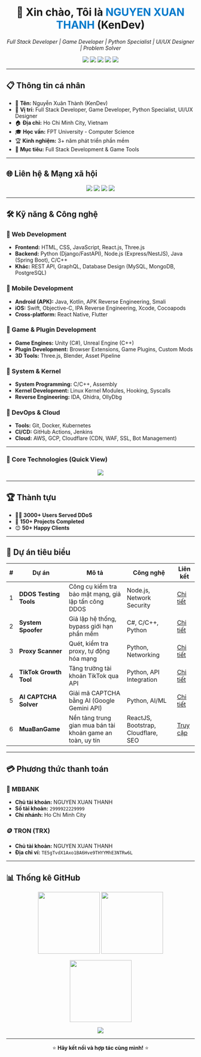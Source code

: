 <h1 align="center">👋 Xin chào, Tôi là <span style="color:#007acc">NGUYEN XUAN THANH</span> (KenDev)</h1>
<p align="center">
  <em>Full Stack Developer | Game Developer | Python Specialist | UI/UX Designer | Problem Solver</em>
</p>

<p align="center">
  <img src="https://img.shields.io/badge/Full%20Stack%20Developer-blue?style=for-the-badge&logo=github" />
  <img src="https://img.shields.io/badge/Game%20Developer-green?style=for-the-badge&logo=unity" />
  <img src="https://img.shields.io/badge/Python%20Specialist-yellow?style=for-the-badge&logo=python" />
  <img src="https://img.shields.io/badge/UI/UX%20Designer-ff69b4?style=for-the-badge&logo=figma" />
  <img src="https://img.shields.io/badge/Problem%20Solver-orange?style=for-the-badge&logo=codeforces" />
</p>

---

## 📋 Thông tin cá nhân
- 👤 **Tên:** Nguyễn Xuân Thành (KenDev)  
- 💼 **Vị trí:** Full Stack Developer, Game Developer, Python Specialist, UI/UX Designer  
- 🏠 **Địa chỉ:** Ho Chi Minh City, Vietnam  
- 🎓 **Học vấn:** FPT University - Computer Science  
- 🏆 **Kinh nghiệm:** 3+ năm phát triển phần mềm  
- 🎯 **Mục tiêu:** Full Stack Development & Game Tools  

---

## 🌐 Liên hệ & Mạng xã hội
<p align="center">
  <a href="mailto:thanhlkaka2203@gmail.com"><img src="https://img.shields.io/badge/Gmail-thanhlkaka2203%40gmail.com-red?style=for-the-badge&logo=gmail"></a>
  <a href="https://facebook.com/pluto.JKC"><img src="https://img.shields.io/badge/Facebook-pluto.JKC-blue?style=for-the-badge&logo=facebook"></a>
  <a href="https://github.com/KenDzai1122"><img src="https://img.shields.io/badge/GitHub-KenDzai1122-black?style=for-the-badge&logo=github"></a>
  <a href="https://discord.com/channels/@kenvietcode"><img src="https://img.shields.io/badge/Discord-kenvietcode-7289DA?style=for-the-badge&logo=discord"></a>
</p>

---

## 🛠️ Kỹ năng & Công nghệ

### 🔹 Web Development
- **Frontend:** HTML, CSS, JavaScript, React.js, Three.js  
- **Backend:** Python (Django/FastAPI), Node.js (Express/NestJS), Java (Spring Boot), C/C++  
- **Khác:** REST API, GraphQL, Database Design (MySQL, MongoDB, PostgreSQL)

### 🔹 Mobile Development
- **Android (APK):** Java, Kotlin, APK Reverse Engineering, Smali  
- **iOS:** Swift, Objective-C, IPA Reverse Engineering, Xcode, Cocoapods  
- **Cross-platform:** React Native, Flutter  

### 🔹 Game & Plugin Development
- **Game Engines:** Unity (C#), Unreal Engine (C++)  
- **Plugin Development:** Browser Extensions, Game Plugins, Custom Mods  
- **3D Tools:** Three.js, Blender, Asset Pipeline  

### 🔹 System & Kernel
- **System Programming:** C/C++, Assembly  
- **Kernel Development:** Linux Kernel Modules, Hooking, Syscalls  
- **Reverse Engineering:** IDA, Ghidra, OllyDbg  

### 🔹 DevOps & Cloud
- **Tools:** Git, Docker, Kubernetes  
- **CI/CD:** GitHub Actions, Jenkins  
- **Cloud:** AWS, GCP, Cloudflare (CDN, WAF, SSL, Bot Management)  

---

### 📌 Core Technologies (Quick View)

<p align="center">
  <img src="https://skillicons.dev/icons?i=html,css,js,react,nodejs,python,java,cpp,swift,kotlin,flutter,unity,unreal,linux,docker,kubernetes,git,figma" />
</p>


---

## 🏆 Thành tựu
- 👨‍💻 **3000+ Users Served DDoS**  
- 🎉 **150+ Projects Completed**  
- 😊 **50+ Happy Clients**  

---

## 🚀 Dự án tiêu biểu

| # | Dự án | Mô tả | Công nghệ | Liên kết |
|---|-------|-------|-----------|----------|
| 1 | **DDOS Testing Tools** | Công cụ kiểm tra bảo mật mạng, giả lập tấn công DDOS | Node.js, Network Security | [Chi tiết](https://kendev.id.vn/) |
| 2 | **System Spoofer** | Giả lập hệ thống, bypass giới hạn phần mềm | C#, C/C++, Python | [Chi tiết](https://kendev.id.vn/) |
| 3 | **Proxy Scanner** | Quét, kiểm tra proxy, tự động hóa mạng | Python, Networking | [Chi tiết](https://kendev.id.vn/) |
| 4 | **TikTok Growth Tool** | Tăng trưởng tài khoản TikTok qua API | Python, API Integration | [Chi tiết](https://kendev.id.vn/) |
| 5 | **AI CAPTCHA Solver** | Giải mã CAPTCHA bằng AI (Google Gemini API) | Python, AI/ML | [Chi tiết](https://kendev.id.vn/) |
| 6 | **MuaBanGame** | Nền tảng trung gian mua bán tài khoản game an toàn, uy tín | ReactJS, Bootstrap, Cloudflare, SEO | [Truy cập](https://muabangame.vn/) |

---

## 💳 Phương thức thanh toán

### 🏦 MBBANK  
- **Chủ tài khoản:** NGUYEN XUAN THANH  
- **Số tài khoản:** `2999922229999`  
- **Chi nhánh:** Ho Chi Minh City  

### 🪙 TRON (TRX)  
- **Chủ tài khoản:** NGUYEN XUAN THANH  
- **Địa chỉ ví:** `TE5gTvdX1Axo1BA6Hve9THYYMhE3NTRw6L`  

---

## 📊 Thống kê GitHub

<p align="center">
  <img src="https://github-readme-stats.vercel.app/api?username=KenDzai1122&show_icons=true&theme=radical" height="165"/>
  <img src="https://github-readme-stats.vercel.app/api/top-langs/?username=KenDzai1122&layout=compact&theme=radical" height="165"/>
</p>

<p align="center">
  <img src="https://github-readme-streak-stats.herokuapp.com?user=KenDzai1122&theme=radical&hide_border=true" height="165"/>
</p>

<p align="center">
  <img src="https://github-profile-trophy.vercel.app/?username=KenDzai1122&theme=radical&row=1&column=6&margin-w=10&margin-h=10" />
</p>

---

<p align="center">⭐ <b>Hãy kết nối và hợp tác cùng mình!</b> ⭐</p>
